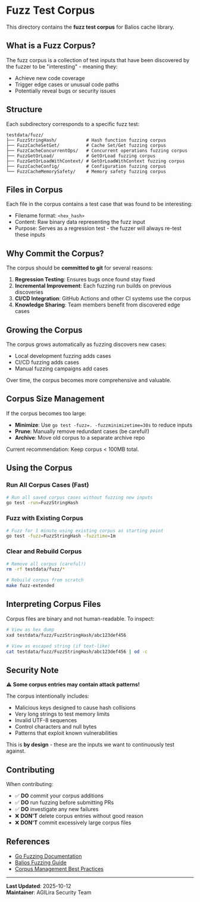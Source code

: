 # Fuzz Test Corpus

This directory contains the **fuzz test corpus** for Balios cache library.

## What is a Fuzz Corpus?

The fuzz corpus is a collection of test inputs that have been discovered by the fuzzer to be "interesting" - meaning they:
- Achieve new code coverage
- Trigger edge cases or unusual code paths
- Potentially reveal bugs or security issues

## Structure

Each subdirectory corresponds to a specific fuzz test:

```
testdata/fuzz/
├── FuzzStringHash/           # Hash function fuzzing corpus
├── FuzzCacheSetGet/          # Cache Set/Get fuzzing corpus
├── FuzzCacheConcurrentOps/   # Concurrent operations fuzzing corpus
├── FuzzGetOrLoad/            # GetOrLoad fuzzing corpus
├── FuzzGetOrLoadWithContext/ # GetOrLoadWithContext fuzzing corpus
├── FuzzCacheConfig/          # Configuration fuzzing corpus
└── FuzzCacheMemorySafety/    # Memory safety fuzzing corpus
```

## Files in Corpus

Each file in the corpus contains a test case that was found to be interesting:
- Filename format: `<hex_hash>`
- Content: Raw binary data representing the fuzz input
- Purpose: Serves as a regression test - the fuzzer will always re-test these inputs

## Why Commit the Corpus?

The corpus should be **committed to git** for several reasons:

1. **Regression Testing**: Ensures bugs once found stay fixed
2. **Incremental Improvement**: Each fuzzing run builds on previous discoveries
3. **CI/CD Integration**: GitHub Actions and other CI systems use the corpus
4. **Knowledge Sharing**: Team members benefit from discovered edge cases

## Growing the Corpus

The corpus grows automatically as fuzzing discovers new cases:
- Local development fuzzing adds cases
- CI/CD fuzzing adds cases
- Manual fuzzing campaigns add cases

Over time, the corpus becomes more comprehensive and valuable.

## Corpus Size Management

If the corpus becomes too large:
- **Minimize**: Use `go test -fuzz=. -fuzzminimizetime=30s` to reduce inputs
- **Prune**: Manually remove redundant cases (be careful!)
- **Archive**: Move old corpus to a separate archive repo

Current recommendation: Keep corpus < 100MB total.

## Using the Corpus

### Run All Corpus Cases (Fast)
```bash
# Run all saved corpus cases without fuzzing new inputs
go test -run=FuzzStringHash
```

### Fuzz with Existing Corpus
```bash
# Fuzz for 1 minute using existing corpus as starting point
go test -fuzz=FuzzStringHash -fuzztime=1m
```

### Clear and Rebuild Corpus
```bash
# Remove all corpus (careful!)
rm -rf testdata/fuzz/*

# Rebuild corpus from scratch
make fuzz-extended
```

## Interpreting Corpus Files

Corpus files are binary and not human-readable. To inspect:

```bash
# View as hex dump
xxd testdata/fuzz/FuzzStringHash/abc123def456

# View as escaped string (if text-like)
cat testdata/fuzz/FuzzStringHash/abc123def456 | od -c
```

## Security Note

⚠️ **Some corpus entries may contain attack patterns!**

The corpus intentionally includes:
- Malicious keys designed to cause hash collisions
- Very long strings to test memory limits
- Invalid UTF-8 sequences
- Control characters and null bytes
- Patterns that exploit known vulnerabilities

This is **by design** - these are the inputs we want to continuously test against.

## Contributing

When contributing:
- ✅ **DO** commit your corpus additions
- ✅ **DO** run fuzzing before submitting PRs
- ✅ **DO** investigate any new failures
- ❌ **DON'T** delete corpus entries without good reason
- ❌ **DON'T** commit excessively large corpus files

## References

- [Go Fuzzing Documentation](https://go.dev/security/fuzz/)
- [Balios Fuzzing Guide](../../docs/FUZZING.md)
- [Corpus Management Best Practices](https://google.github.io/oss-fuzz/getting-started/new-project-guide/#seed-corpus)

---

**Last Updated**: 2025-10-12  
**Maintainer**: AGILira Security Team
